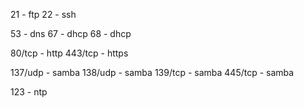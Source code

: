 

21 - ftp
22 - ssh

53 - dns
67 - dhcp
68 - dhcp

80/tcp - http
443/tcp - https

137/udp - samba
138/udp - samba
139/tcp - samba
445/tcp - samba

123 - ntp
